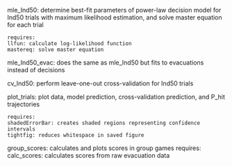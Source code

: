 mle_Ind50: determine best-fit parameters of power-law decision model for Ind50 trials with maximum likelihood estimation, and solve master equation for each trial

	requires:
	llfun: calculate log-likelihood function
	mastereq: solve master equation
	
mle_Ind50_evac: does the same as mle_Ind50 but fits to evacuations instead of decisions

cv_Ind50: perform leave-one-out cross-validation for Ind50 trials

plot_trials: plot data, model prediction, cross-validation prediction, and P_hit trajectories

	requires:
	shadedErrorBar: creates shaded regions representing confidence intervals
	tightfig: reduces whitespace in saved figure
	
group_scores: calculates and plots scores in group games
	requires:
	calc_scores: calculates scores from raw evacuation data
